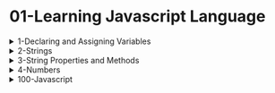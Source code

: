 # 01-Learning Javascript Language

<details>
<summary>1-Declaring and Assigning Variables</summary>

## Declaring and Assigning Variables

```js
var x = 32;
x;

var whereAmI = "Santa Barbara, CA";
whereAmI;

x = 45;
x;

whereAmI = 75;
whereAmI;

var monster1 = "Grover",
  monster2 = "Cookie Monster",
  monster3 = "Animal";

monster1;
monster2;
monster3;

```

<img width="1506" alt="image" src="https://github.com/omeatai/src-AI-Software/assets/32337103/463e4f30-365d-4de0-94cb-b34e8d2c19d8">

# #END</details>

<details>
<summary>2-Strings</summary>

## Strings

```js
"This is a string";
"12";
// 12;

"This is also a string";
// 'This is a string"; // mismatched quotes - this will not execute

'<a href="">';
'<a href="http://www.example.com">';

"This is Joe's favorite string";
'This is Joe\'s "favorite" string';
"This is Joe's \"favorite\" string";

"This is \
Joe's Favorite \
String EVER";

```

<img width="1514" alt="image" src="https://github.com/omeatai/src-AI-Software/assets/32337103/c1f9baff-b3c3-4ae6-a201-bf1173799327">


# #END</details>

<details>
<summary>3-String Properties and Methods</summary>

## String Properties and Methods

```js
var myString = "This is my string. Leave it alone";

myString;

var str1Len = myString.length;
str1Len;

var str1Upper = myString.toUpperCase();
str1Upper;

var str2Len = "This is my string".length;
str2Len;

let declaration = `This I say to you: "good morning". Huzzah!`;
declaration;

declaration = `This I say to you: "${myString}". Huzzah!`;
declaration;

```

<img width="1514" alt="image" src="https://github.com/omeatai/src-AI-Software/assets/32337103/b05854dd-35c2-4e7c-a1e3-4e5c3d1b7a66">

![image](https://github.com/omeatai/src-AI-Software/assets/32337103/013fcf11-ccef-4026-953d-3f0df9725c0e)

# #END</details>

<details>
<summary>4-Numbers</summary>

## Numbers

```js

```

# #END</details>

<details>
<summary>100-Javascript</summary>

## Javascript

```js

```

```js

```

```js

```

```js

```

```js

```

# #END</details>
